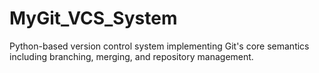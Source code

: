# MyGit_VCS_System
Python-based version control system implementing Git's core semantics including branching, merging, and repository management.
